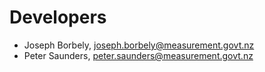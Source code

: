 # Developers

* Joseph Borbely, <joseph.borbely@measurement.govt.nz>
* Peter Saunders, <peter.saunders@measurement.govt.nz>

